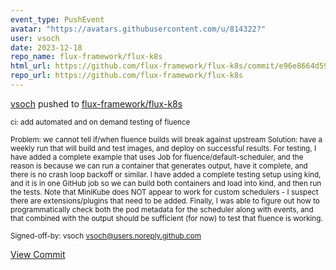 ```yaml
---
event_type: PushEvent
avatar: "https://avatars.githubusercontent.com/u/814322?"
user: vsoch
date: 2023-12-18
repo_name: flux-framework/flux-k8s
html_url: https://github.com/flux-framework/flux-k8s/commit/e96e8664d5973bae112756cbf7d340fa398b3370
repo_url: https://github.com/flux-framework/flux-k8s
---
```


<a href='https://github.com/vsoch' target='_blank'>vsoch</a> pushed to <a href='https://github.com/flux-framework/flux-k8s' target='_blank'>flux-framework/flux-k8s</a>

<small>ci: add automated and on demand testing of fluence

Problem: we cannot tell if/when fluence builds will break against upstream
Solution: have a weekly run that will build and test images, and deploy on
successful results. For testing, I have added a complete example that uses
Job for fluence/default-scheduler, and the reason is because we can run
a container that generates output, have it complete, and there is no crash
loop backoff or similar. I have added a complete testing setup using kind,
and it is in one GitHub job so we can build both containers and load into
kind, and then run the tests. Note that MiniKube does NOT appear to work
for custom schedulers - I suspect there are extensions/plugins that need
to be added. Finally, I was able to figure out how to programmatically
check both the pod metadata for the scheduler along with events, and
that combined with the output should be sufficient (for now) to test
that fluence is working.

Signed-off-by: vsoch <vsoch@users.noreply.github.com></small>

<a href='https://github.com/flux-framework/flux-k8s/commit/e96e8664d5973bae112756cbf7d340fa398b3370' target='_blank'>View Commit</a>
